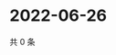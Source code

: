 # 2022-06-26

共 0 条

<!-- BEGIN WEIBO -->
<!-- 最后更新时间 Sun Jun 26 2022 17:13:56 GMT+0800 (China Standard Time) -->

<!-- END WEIBO -->
